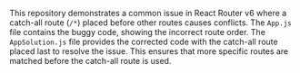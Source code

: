 This repository demonstrates a common issue in React Router v6 where a catch-all route (`/*`) placed before other routes causes conflicts.  The `App.js` file contains the buggy code, showing the incorrect route order. The `AppSolution.js` file provides the corrected code with the catch-all route placed last to resolve the issue.  This ensures that more specific routes are matched before the catch-all route is used.